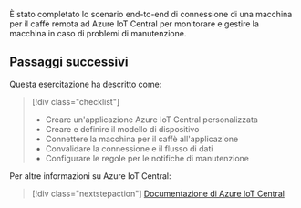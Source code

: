 È stato completato lo scenario end-to-end di connessione di una macchina per il caffè remota ad Azure IoT Central per monitorare e gestire la macchina in caso di problemi di manutenzione.

## <a name="next-steps"></a>Passaggi successivi

Questa esercitazione ha descritto come:
> [!div class="checklist"]
> * Creare un'applicazione Azure IoT Central personalizzata
> * Creare e definire il modello di dispositivo
> * Connettere la macchina per il caffè all'applicazione
> * Convalidare la connessione e il flusso di dati
> * Configurare le regole per le notifiche di manutenzione

Per altre informazioni su Azure IoT Central: 

> [!div class="nextstepaction"]
> [Documentazione di Azure IoT Central](https://docs.microsoft.com/en-us/azure/iot-central/)
